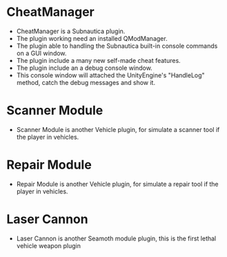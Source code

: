 # CheatManager
- CheatManager is a Subnautica plugin.
- The plugin working need an installed QModManager.
- The plugin able to handling the Subnautica built-in console commands on a GUI window.
- The plugin include a many new self-made cheat features.
- The plugin include an a debug console window.
- This console window will attached the UnityEngine's "HandleLog" method, catch the debug messages and show it.

# Scanner Module
- Scanner Module is another Vehicle plugin, for simulate a scanner tool if the player in vehicles.

# Repair Module
- Repair Module is another Vehicle plugin, for simulate a repair tool if the player in vehicles.

# Laser Cannon
- Laser Cannon is another Seamoth module plugin, this is the first lethal vehicle weapon plugin
